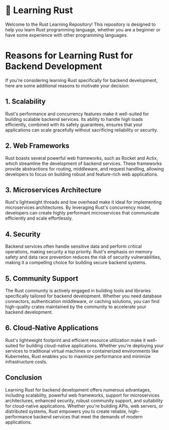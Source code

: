 # 🦀 Learning Rust

Welcome to the Rust Learning Repository! This repository is designed to help you learn Rust programming language, whether you are a beginner or have some experience with other programming languages.

# Reasons for Learning Rust for Backend Development

If you're considering learning Rust specifically for backend development, here are some additional reasons to motivate your decision:

## 1. Scalability

Rust's performance and concurrency features make it well-suited for building scalable backend services. Its ability to handle high loads efficiently, combined with its safety guarantees, ensures that your applications can scale gracefully without sacrificing reliability or security.

## 2. Web Frameworks

Rust boasts several powerful web frameworks, such as Rocket and Actix, which streamline the development of backend services. These frameworks provide abstractions for routing, middleware, and request handling, allowing developers to focus on building robust and feature-rich web applications.

## 3. Microservices Architecture

Rust's lightweight threads and low overhead make it ideal for implementing microservices architectures. By leveraging Rust's concurrency model, developers can create highly performant microservices that communicate efficiently and scale effortlessly.

## 4. Security

Backend services often handle sensitive data and perform critical operations, making security a top priority. Rust's emphasis on memory safety and data race prevention reduces the risk of security vulnerabilities, making it a compelling choice for building secure backend systems.

## 5. Community Support

The Rust community is actively engaged in building tools and libraries specifically tailored for backend development. Whether you need database connectors, authentication middleware, or caching solutions, you can find high-quality crates maintained by the community to accelerate your backend development.

## 6. Cloud-Native Applications

Rust's lightweight footprint and efficient resource utilization make it well-suited for building cloud-native applications. Whether you're deploying your services to traditional virtual machines or containerized environments like Kubernetes, Rust enables you to maximize performance and minimize infrastructure costs.

## Conclusion

Learning Rust for backend development offers numerous advantages, including scalability, powerful web frameworks, support for microservices architectures, enhanced security, robust community support, and suitability for cloud-native applications. Whether you're building APIs, web servers, or distributed systems, Rust empowers you to create reliable, high-performance backend services that meet the demands of modern applications.

